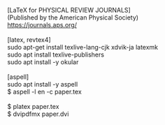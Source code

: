 [LaTeX for PHYSICAL REVIEW JOURNALS]
\
(Published by the American Physical Society)
\
https://journals.aps.org/
\
\
[latex, revtex4]
\
sudo apt-get install texlive-lang-cjk xdvik-ja latexmk
\
sudo apt install texlive-publishers
\
sudo apt install -y okular
\
\
[aspell]
\
sudo apt install -y aspell
\
$ aspell -l en -c paper.tex
\
\
$ platex paper.tex
\
$ dvipdfmx paper.dvi
